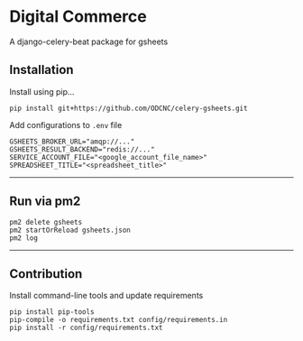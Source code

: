 # Digital Commerce

A django-celery-beat package for gsheets

## Installation

Install using pip...

```shell
pip install git+https://github.com/ODCNC/celery-gsheets.git
```

Add configurations to `.env` file

```shell
GSHEETS_BROKER_URL="amqp://..."
GSHEETS_RESULT_BACKEND="redis://..."
SERVICE_ACCOUNT_FILE="<google_account_file_name>"
SPREADSHEET_TITLE="<spreadsheet_title>"
```

---

## Run via pm2

```shell
pm2 delete gsheets
pm2 startOrReload gsheets.json
pm2 log
```

---

## Contribution

Install command-line tools and update requirements

```shell
pip install pip-tools
pip-compile -o requirements.txt config/requirements.in
pip install -r config/requirements.txt
```
